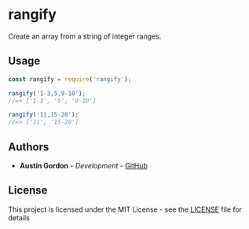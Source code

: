 # rangify

Create an array from a string of integer ranges.

## Usage

```js
const rangify = require('rangify');

rangify('1-3,5,9-10');
//=> ['1-3', '5', '9-10']

rangify('11,15-20');
//=> ['11', '15-20']
```

## Authors

* **Austin Gordon** - *Development* - [GitHub](https://github.com/AustinLeeGordon)

## License

This project is licensed under the MIT License - see the [LICENSE](LICENSE) file for details